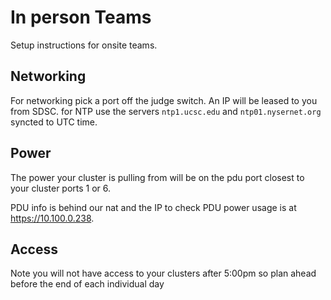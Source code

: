# In person Teams
Setup instructions for onsite teams.
## Networking
For networking pick a port off the judge switch. An IP will be leased to you from SDSC. for NTP use the servers `ntp1.ucsc.edu` and `ntp01.nysernet.org` syncted to UTC time.

## Power
The power your cluster is pulling from will be on the pdu port closest to your cluster ports 1 or 6.

PDU info is behind our nat and the IP to check PDU power usage is at <https://10.100.0.238>.

## Access
Note you will not have access to your clusters after 5:00pm so plan ahead before the end of each individual day
